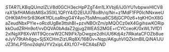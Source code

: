 $START$LKBqQUmzlZLV8d0GCH3ecHpPZgT4m1LXVbj6/iJ0iYU1vbpwxHICV8raX1jkfHAMidsMISx35lXL1QFtY4/D2EUUl78o8h/q/Nn+z1MdF1FP0IcNNxweUOHK9AfHrSr83KeK1fDLoaRngG4Y4yo75sMmua8CS6jGCP0z6+tqKHOnX8GaZeudNbxPYle+oRcdUgBe3ttshBI+pzvNBOrZm/pMQOCz0eX4GgihswKORipkkOudZRHn9of/vvDQVA0bAdaZ2gjug2WEAS2MGE+rCYCceoK/0xWL1VfD12xINgXP8XvWlT9QccwW2CN9iFk7pOwgze2dhUU6Kdj4z7lRkataCFOZb8ueeJyV79tAh4gq+SjSXCHmZizURq8X/168Gv+Nqp/AKguhVIQZklmBILQiNA1JUJZ3fxLP15no2dqhUYV2xipL4XLfO7+6CX4s$END$
